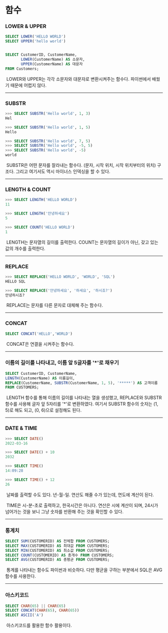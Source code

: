 # 함수



### LOWER & UPPER

```sql
SELECT LOWER('HELLO WORLD')
SELECT UPPER('hello world')


SELECT CustomerID, CustomerName,
       LOWER(CustomerName) AS 소문자,
       UPPER(CustomerName) AS 대문자
FROM Customers;
```

​	LOWER와 UPPER는 각각 소문자와 대문자로 변환시켜주는 함수다. 파이썬에서 배웠기 때문에 어렵지 않다. 



---



### SUBSTR

```sql
>>> SELECT SUBSTR('Hello world', 1, 3)
Hel

>>> SELECT SUBSTR('Hello world', 1, 5)
Hello

>>> SELECT SUBSTR('Hello world', 7, 5)
>>> SELECT SUBSTR('Hello world', -5, 5)
>>> SELECT SUBSTR('Hello world', -5)
world
```

​	SUBSTR은 어떤 문자를 잘라내는 함수다. (문자, 시작 위치, 시작 위치부터의 위치) 구조다. 그리고 여기서도 역시 마이너스 인덱싱을 할 수 있다.



---



### LENGTH & COUNT

```sql
>>> SELECT LENGTH('HELLO WORLD')
11

>>> SELECT LENGTH('안녕하세요')
5

>>> SELECT COUNT('HELLO WORLD')
1
```

​	LENGTH는 문자열의 길이를 출력한다. COUNT는 문자열의 길이가 아닌, 갖고 있는 값의 개수를 출력한다.



---



### REPLACE

```sql
>>> SELECT REPLACE('HELLO WORLD', 'WORLD', 'SQL')
HELLO SQL

>>> SELECT REPLACE('안녕하세요', '하세요', '하시죠?')
안녕하시죠?
```

​	REPLACE는 문자를 다른 문자로 대체해 주는 함수다.



---



### CONCAT

```sql
SELECT CONCAT('HELLO','WORLD')
```

​	CONCAT은 연결을 시켜주는 함수다.



---



### 이름의 길이를 나타내고, 이름 앞 5글자를 '*'로 채우기

```sql
SELECT CustomerID, CustomerName,
LENGTH(CustomerName) AS 이름길이,
REPLACE(CustomerName, SUBSTR(CustomerName, 1, 5), '*****') AS 고객이름
FROM CUSTOMERS;
```

​	LENGTH 함수를 통해 이름의 길이를 나타내는 열을 생성했고, REPLACE와 SUBSTR 함수를 사용해 글자 앞 5자리를 '*'로 변환하였다. 여기서 SUBSTR 함수의 숫자는 (1, 5)로 해도 되고, (0, 6)으로 설정해도 된다.



---



### DATE & TIME

```sql
>>> SELECT DATE()
2022-03-16

>>> SELECT DATE() + 10
2032

>>> SELECT TIME()
14:09:28

>>> SELECT TIME() + 12
26
```

​	날짜를 출력할 수도 있다. 년-월-일. 연산도 해줄 수가 있는데, 연도에 계산이 된다.

​	TIME은 시-분-초로 출력하고, 한국시간은 아니다. 연산은 시에 계산이 되며, 24시가 넘어가는 것을 보니 그냥 숫자를 반환해 주는 것을 확인할 수 있다.



---



### 통계치

```sql
SELECT SUM(CUSTOMERID) AS 전체합 FROM CUSTOMERS;
SELECT MAX(CUSTOMERID) AS 최대값 FROM CUSTOMERS;
SELECT MIN(CUSTOMERID) AS 최소값 FROM CUSTOMERS;
SELECT COUNT(CUSTOMERID) AS 총개수 FROM CUSTOMERS;
SELECT AVG(CUSTOMERID) AS 총평균 FROM CUSTOMERS;
```

​	통계를 나타내는 함수도 파이썬과 비슷하다. 다만 평균을 구하는 부분에서 SQL은 AVG 함수를 사용한다.



---



### 아스키코드

```sql
SELECT CHAR(65) || CHAR(65)
SELECT CONCAT(CHAR(65), CHAR(65))
SELECT ASCII('A')
```

​	아스키코드를  활용한 함수 활용이다.
